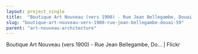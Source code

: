 ```yaml
---
layout: project_single
title:  "Boutique Art Nouveau (vers 1900) - Rue Jean Bellegambe, Douai (59)"
slug: "boutique-art-nouveau-vers-1900-rue-jean-bellegambe-douai-59"
parent: "art-nouveau-architecture"
---
```

Boutique Art Nouveau (vers 1900) - Rue Jean Bellegambe, Do… | Flickr